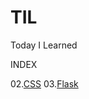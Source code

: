 # TIL
Today I Learned 

INDEX

02.[CSS](./02_CSS/191022_CSS.md)
03.[Flask](./03_Flask/191023_Flask.md)
